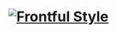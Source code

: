 # <a href="https://github.com/frontful/frontful-style"><img heigth="75" src="http://www.frontful.com/assets/packages/style.png" alt="Frontful Style" /></a>
